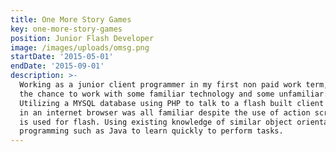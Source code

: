 ```yaml
---
title: One More Story Games
key: one-more-story-games
position: Junior Flash Developer
image: /images/uploads/omsg.png
startDate: '2015-05-01'
endDate: '2015-09-01'
description: >-
  Working as a junior client programmer in my first non paid work term, I got
  the chance to work with some familiar technology and some unfamiliar.
  Utilizing a MYSQL database using PHP to talk to a flash built client running
  in an internet browser was all familiar despite the use of action script that
  is used for flash. Using existing knowledge of similar object orientated
  programming such as Java to learn quickly to perform tasks.
---
```



